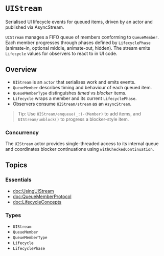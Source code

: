 # ``UIStream``

Serialised UI lifecycle events for queued items, driven by an actor and published via AsyncStream.

`UIStream` manages a FIFO queue of members conforming to ``QueueMember``. Each member progresses through phases defined by ``LifecyclePhase`` (animate-in, optional middle, animate-out, hidden). The stream emits ``Lifecycle`` values for observers to react to in UI code.

## Overview

- ``UIStream`` is an `actor` that serialises work and emits events.
- ``QueueMember`` describes timing and behaviour of each queued item.
- ``QueueMemberType`` distinguishes *timed* vs *blocker* items.
- ``Lifecycle`` wraps a member and its current ``LifecyclePhase``.
- Observers consume ``UIStream/stream`` as an `AsyncStream`.

> Tip: Use ``UIStream/enqueue(_:)-(Member)`` to add items, and ``UIStream/unblock()`` to progress a blocker-style item.

### Concurrency
The `UIStream` actor provides single-threaded access to its internal queue and coordinates blocker continuations using `withCheckedContinuation`.

## Topics

### Essentials
- <doc:UsingUIStream>
- <doc:QueueMemberProtocol>
- <doc:LifecycleConcepts>

### Types
- ``UIStream``
- ``QueueMember``
- ``QueueMemberType``
- ``Lifecycle``
- ``LifecyclePhase``
